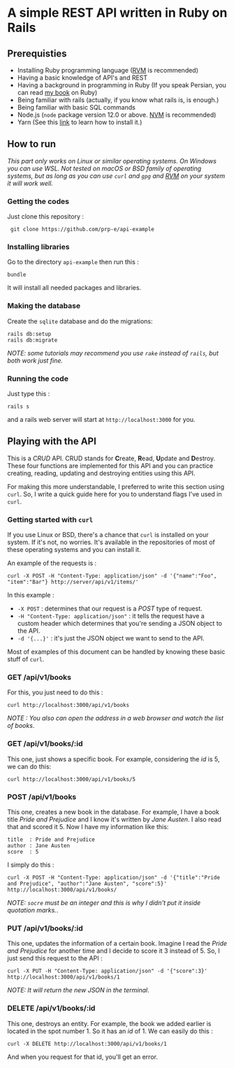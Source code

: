 # A simple REST API written in Ruby on Rails

## Prerequisties 

* Installing Ruby programming language ([RVM](https://rvm.io) is recommended)
* Having a basic knowledge of API's and REST 
* Having a background in programming in Ruby (If you speak Persian, you can read [my book](book.rubydev.ir) on Ruby)
* Being familiar with rails (actually, if you know what rails is, is enough.)
* Being familiar with basic SQL commands 
* Node.js (`node` package version 12.0 or above. [NVM](https://github.com/nvm-sh/nvm) is recommended)
* Yarn (See this [link](https://classic.yarnpkg.com/en/docs/install) to learn how to install it.) 

## How to run

_This part only works on Linux or similar operating systems. On Windows you can use WSL. Not tested on macOS or BSD family of operating systems, but as long as you can use `curl` and `gpg` and [RVM](https://rvm.io) on your system it will work well._

### Getting the codes 

Just clone this repository : 

``` git clone https://github.com/prp-e/api-example``` 

### Installing libraries 

Go to the directory `api-example` then run this : 

```bundle``` 

It will install all needed packages and libraries. 

### Making the database 

Create the `sqlite` database and do the migrations:

```
rails db:setup
rails db:migrate 
``` 

_NOTE: some tutorials may recommend you use `rake` instead of `rails`, but both work just fine._

### Running the code 

Just type this : 

```rails s``` 

and a rails web server will start at `http://localhost:3000` for you. 

## Playing with the API

This is a _CRUD_ API. CRUD stands for **C**reate, **R**ead, **U**pdate and **D**estroy. These four functions are implemented for this API and you can practice creating, reading, updating and destroying entities using this API.

For making this more understandable, I preferred to write this section using `curl`. So, I write a quick guide here for you to understand flags I've used in `curl`. 

### Getting started with `curl`

If you use Linux or BSD, there's a chance that `curl` is installed on your system. If it's not, no worries. It's available in the repositories of most of these operating systems and you can install it. 

An example of the requests is : 

```curl -X POST -H "Content-Type: application/json" -d '{"name":"Foo", "item":"Bar"} http://server/api/v1/items/' ``` 

In this example : 

* `-X POST` : determines that our request is a _POST_ type of request. 
* `-H "Content-Type: application/json"` : it tells the request have a custom header which determines that you're sending a JSON object to the API. 
* `-d '{...}'` : it's just the JSON object we want to send to the API. 

Most of examples of this document can be handled by knowing these basic stuff of `curl`. 

### GET /api/v1/books 

For this, you just need to do this : 

```curl http://localhost:3000/api/v1/books``` 

_NOTE : You also can open the address in a web browser and watch the list of books_. 

### GET /api/v1/books/:id 

This one, just shows a specific book. For example, considering the _id_ is 5, we can do this: 

```curl http://localhost:3000/api/v1/books/5``` 

### POST /api/v1/books 

This one, creates a new book in the database. For example, I have a book title _Pride and Prejudice_ and I know it's written by _Jane Austen_. I also read that and scored it 5. Now I have my information like this: 

```
title  : Pride and Prejudice
author : Jane Austen
score  : 5
``` 

I simply do this : 

```curl -X POST -H "Content-Type: application/json" -d '{"title":"Pride and Prejudice", "author":"Jane Austen", "score":5}' http://localhost:3000/api/v1/books/``` 

_NOTE: `socre` must be an integer and this is why I didn't put it inside quotation marks._.

### PUT /api/v1/books/:id 

This one, updates the information of a certain book. Imagine I read the _Pride and Prejudice_ for another time and I decide to score it 3 instead of 5. So, I just send this request to the API : 

```curl -X PUT -H "Content-Type: application/json" -d '{"score":3}' http://localhost:3000/api/v1/books/1``` 

_NOTE: It will return the new JSON in the terminal_. 

### DELETE /api/v1/books/:id 

This one, destroys an entity. For example, the book we added earlier is located in the spot number 1. So it has an _id_ of 1. We can easily do this : 

```curl -X DELETE http://localhost:3000/api/v1/books/1``` 

And when you request for that id, you'll get an error. 